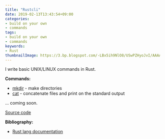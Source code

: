 ```yaml
---
title: "Rustcli"
date: 2019-02-13T13:43:54+09:00
categories:
- build on your own
- commands
tags:
- build on your own
- commands
keywords:
- Rust
thumbnailImage: https://3.bp.blogspot.com/-LBx5ih9NlO8/USwPZHyoJvI/AAAAAAAAOYY/RxOWk8mBra4/s1600/osonaemono.png
---
```


I write basic UNIX/LINUX commands in Rust.

<!--more-->

<!--toc-->

**Commands:**

- [mkdir](https://khigasa.github.io/blog/mkdir/) - make directories
- [cat](https://khigasa.github.io/blog/cat/) - concatenate files and print on the standard output

... coming soon.

[Source code](https://github.com/kHigasa/rustcli)

**Bibliography:**

- [Rust lang documentation](https://doc.rust-lang.org/)

